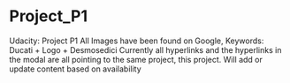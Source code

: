 # Project_P1
Udacity: Project P1
All Images have been found on Google, Keywords: Ducati + Logo + Desmosedici
Currently all hyperlinks and the hyperlinks in the modal are all pointing to the same project, this project.
Will add or update content based on availability

